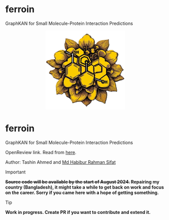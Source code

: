 # ferroin
GraphKAN for Small Molecule-Protein Interaction Predictions


<p align="center">
  <img src="ferroin.png" alt="Ferroin GraphKAN" width="250" height="250">
</p>

# ferroin
GraphKAN for Small Molecule-Protein Interaction Predictions

OpenReview link. Read from [here](https://openreview.net/forum?id=d5uz4wrYeg&referrer=%5Bthe%20profile%20of%20Tashin%20Ahmed%5D(%2Fprofile%3Fid%3D~Tashin_Ahmed1)).

Author: Tashin Ahmed and <a href="https://github.com/habibsifat">Md Habibur Rahman Sifat</a>

> [!IMPORTANT]
> **~~Source code will be available by the start of August 2024.~~ Repairing my country (Bangladesh), it might take a while to get back on work and focus on the career. Sorry if you came here with a hope of getting something.** 

> [!TIP]
>**Work in progress. Create PR if you want to contribute and extend it.**


